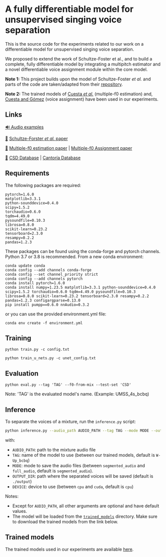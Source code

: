# A fully differentiable model for unsupervised singing voice separation

This is the source code for the experiments related to our work on a differentiable model for unsupervised singing voice separation.  

We proposed to extend the work of Schultze-Foster et al., and to build a complete, fully differentiable model by integrating a multipitch estimator and a novel differentiable voice assignment module within the core model.


__Note 1:__ This project builds upon the model of Schultze-Foster _et al._ and parts of the code are taken/adapted from their [repository](https://github.com/schufo/umss).

__Note 2:__ The trained models of [Cuesta _et al._](https://github.com/helenacuesta/multif0-estimation-polyvocals) (multiple-f0 estimation) and, [Cuesta and Gómez](https://github.com/helenacuesta/voas-vocal-quartets) (voice assignment) have been used in our experiments.

## Links

[:loud_sound: Audio examples](https://pierrechouteau.github.io/)

[:page_facing_up:]() [Schultze-Forster _et al._ paper](https://ieeexplore.ieee.org/document/10058592)

[:page_facing_up:]() [Multiple-f0 estimation paper](https://program.ismir2020.net/poster_2-18.html) | [Multiple-f0 Assignment paper](https://transactions.ismir.net/articles/10.5334/tismir.121)

[:file_folder:]() [CSD Database](https://zenodo.org/record/1286570#.Y0ZsbNJByUk) | [Cantoría Database](https://zenodo.org/record/5851070)


## Requirements

The following packages are required:

    pytorch=1.6.0
    matplotlib=3.3.1
    python-sounddevice=0.4.0
    scipy=1.5.2
    torchaudio=0.6.0
    tqdm=4.49.0
    pysoundfile=0.10.3
    librosa=0.8.0
    scikit-learn=0.23.2
    tensorboard=2.3.0
    resampy=0.2.2
    pandas=1.2.3

These packages can be found using the conda-forge and pytorch channels.
Python 3.7 or 3.8 is recommended.
From a new conda environment:

```
conda update conda
conda config --add channels conda-forge
conda config --set channel_priority strict
conda config --add channels pytorch
conda install pytorch=1.6.0
conda install numpy=1.23.5 matplotlib=3.3.1 python-sounddevice=0.4.0 scipy=1.5.2 torchaudio=0.6.0 tqdm=4.49.0 pysoundfile=0.10.3 librosa=0.8.0 scikit-learn=0.23.2 tensorboard=2.3.0 resampy=0.2.2 pandas=1.2.3 configargparse=0.13.0
pip install pumpp==0.6.0 nnAudio=0.3.2
```

or you can use the provided environment.yml file:

```
conda env create -f environment.yml
```
    
## Training

```
python train.py -c config.txt
```
``` 
python train_u_nets.py -c unet_config.txt
``` 
## Evaluation

```
python eval.py --tag 'TAG' --f0-from-mix --test-set 'CSD'
```
Note: 'TAG' is the evaluated model's name. (Example: UMSS_4s_bcbq)


## Inference

To separate the voices of a mixture, run the `inference.py` script:

```bash
python inference.py --audio_path AUDIO_PATH --tag TAG --mode MODE --output_dir OUTPUT_DIR --device DEVICE
```

with:
- `AUDIO_PATH`: path to the mixture audio file
- `TAG`: name of the model to use (between our trained models, default is `W-Up_bcbq`)
- `MODE`: mode to save the audio files (between `segmented_audio` and `full_audio`, default is `segmented_audio`).
- `OUTPUT_DIR`: path where the separated voices will be saved (default is `./output`)
- `DEVICE`: device to use (between `cpu` and `cuda`, default is `cpu`)


Notes: 
- Except for `AUDIO_PATH`, all other arguments are optional and have default values.
- The model will be loaded from the [`trained_models`](./trained_models/) directory. Make sure to download the trained models from the link below.


## Trained models

The trained models used in our experiments are available [here](https://drive.google.com/drive/folders/1OICrCIajHvA-gv7XofF5GWrmEp0ME3e9?usp=drive_link).
